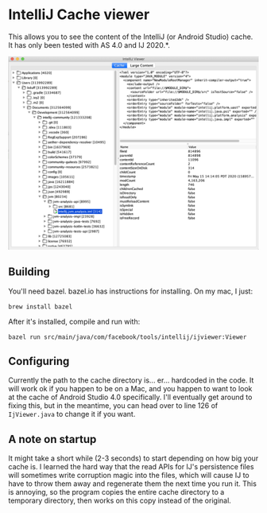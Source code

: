 # IntelliJ Cache viewer

This allows you to see the content of the IntelliJ (or Android Studio) cache. It has only been tested with AS 4.0 and IJ 2020.*.

<img src="https://raw.githubusercontent.com/brianduff/ijcv/master/screenshot.png" />

## Building

You'll need bazel. bazel.io has instructions for installing. On my mac, I just:

```
brew install bazel
```

After it's installed, compile and run with:

```
bazel run src/main/java/com/facebook/tools/intellij/ijviewer:Viewer
```

## Configuring

Currently the path to the cache directory is... er... hardcoded in the code. It will work ok if you happen to be on a Mac, and you happen to want to look at the cache of Android Studio 4.0 specifically. I'll eventually get around to fixing this, but in the meantime, you can head over to line 126 of `IjViewer.java` to change it if you want.

## A note on startup

It might take a short while (2-3 seconds) to start depending on how big your cache is. I learned the hard way that the read APIs for IJ's persistence files will sometimes write corruption magic into the files, which will cause IJ to have to throw them away and regenerate them the next time you run it. This is annoying, so the program copies the entire cache directory to a temporary directory, then works on this copy instead of the original.
